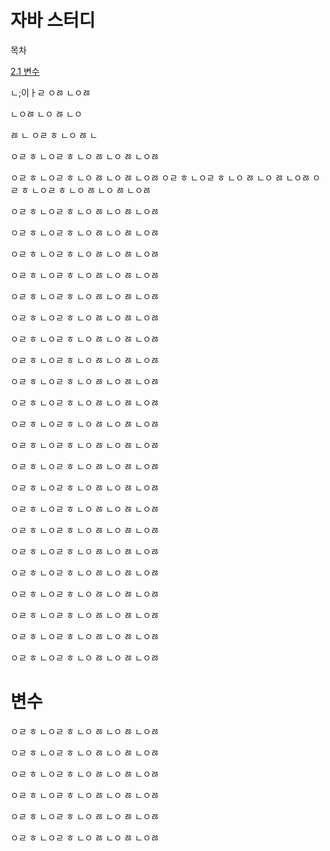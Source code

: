 # 자바 스터디

목차 

[2.1 변수](#변수) 

ㄴ;이ㅏㄹ
ㅇㅀ
ㄴㅇㅀ

ㄴㅇㅀ
ㄴㅇ
ㅀ
ㄴㅇ

ㅀ
ㄴ
ㅇㄹ
ㅎ
ㄴㅇ
ㅀ
ㄴ

ㅇㄹ
ㅎ
ㄴㅇㄹ
ㅎ
ㄴㅇ
ㅀ
ㄴㅇ
ㅀ
ㄴㅇㅀ

ㅇㄹ
ㅎ
ㄴㅇㄹ
ㅎ
ㄴㅇ
ㅀ
ㄴㅇ
ㅀ
ㄴㅇㅀ
ㅇㄹ
ㅎ
ㄴㅇㄹ
ㅎ
ㄴㅇ
ㅀ
ㄴㅇ
ㅀ
ㄴㅇㅀ
ㅇㄹ
ㅎ
ㄴㅇㄹ
ㅎ
ㄴㅇ
ㅀ
ㄴㅇ
ㅀ
ㄴㅇㅀ

ㅇㄹ
ㅎ
ㄴㅇㄹ
ㅎ
ㄴㅇ
ㅀ
ㄴㅇ
ㅀ
ㄴㅇㅀ

ㅇㄹ
ㅎ
ㄴㅇㄹ
ㅎ
ㄴㅇ
ㅀ
ㄴㅇ
ㅀ
ㄴㅇㅀ

ㅇㄹ
ㅎ
ㄴㅇㄹ
ㅎ
ㄴㅇ
ㅀ
ㄴㅇ
ㅀ
ㄴㅇㅀ

ㅇㄹ
ㅎ
ㄴㅇㄹ
ㅎ
ㄴㅇ
ㅀ
ㄴㅇ
ㅀ
ㄴㅇㅀ

ㅇㄹ
ㅎ
ㄴㅇㄹ
ㅎ
ㄴㅇ
ㅀ
ㄴㅇ
ㅀ
ㄴㅇㅀ

ㅇㄹ
ㅎ
ㄴㅇㄹ
ㅎ
ㄴㅇ
ㅀ
ㄴㅇ
ㅀ
ㄴㅇㅀ

ㅇㄹ
ㅎ
ㄴㅇㄹ
ㅎ
ㄴㅇ
ㅀ
ㄴㅇ
ㅀ
ㄴㅇㅀ

ㅇㄹ
ㅎ
ㄴㅇㄹ
ㅎ
ㄴㅇ
ㅀ
ㄴㅇ
ㅀ
ㄴㅇㅀ

ㅇㄹ
ㅎ
ㄴㅇㄹ
ㅎ
ㄴㅇ
ㅀ
ㄴㅇ
ㅀ
ㄴㅇㅀ

ㅇㄹ
ㅎ
ㄴㅇㄹ
ㅎ
ㄴㅇ
ㅀ
ㄴㅇ
ㅀ
ㄴㅇㅀ


ㅇㄹ
ㅎ
ㄴㅇㄹ
ㅎ
ㄴㅇ
ㅀ
ㄴㅇ
ㅀ
ㄴㅇㅀ


ㅇㄹ
ㅎ
ㄴㅇㄹ
ㅎ
ㄴㅇ
ㅀ
ㄴㅇ
ㅀ
ㄴㅇㅀ


ㅇㄹ
ㅎ
ㄴㅇㄹ
ㅎ
ㄴㅇ
ㅀ
ㄴㅇ
ㅀ
ㄴㅇㅀ


ㅇㄹ
ㅎ
ㄴㅇㄹ
ㅎ
ㄴㅇ
ㅀ
ㄴㅇ
ㅀ
ㄴㅇㅀ


ㅇㄹ
ㅎ
ㄴㅇㄹ
ㅎ
ㄴㅇ
ㅀ
ㄴㅇ
ㅀ
ㄴㅇㅀ


ㅇㄹ
ㅎ
ㄴㅇㄹ
ㅎ
ㄴㅇ
ㅀ
ㄴㅇ
ㅀ
ㄴㅇㅀ


ㅇㄹ
ㅎ
ㄴㅇㄹ
ㅎ
ㄴㅇ
ㅀ
ㄴㅇ
ㅀ
ㄴㅇㅀ


ㅇㄹ
ㅎ
ㄴㅇㄹ
ㅎ
ㄴㅇ
ㅀ
ㄴㅇ
ㅀ
ㄴㅇㅀ


ㅇㄹ
ㅎ
ㄴㅇㄹ
ㅎ
ㄴㅇ
ㅀ
ㄴㅇ
ㅀ
ㄴㅇㅀ


ㅇㄹ
ㅎ
ㄴㅇㄹ
ㅎ
ㄴㅇ
ㅀ
ㄴㅇ
ㅀ
ㄴㅇㅀ


ㅇㄹ
ㅎ
ㄴㅇㄹ
ㅎ
ㄴㅇ
ㅀ
ㄴㅇ
ㅀ
ㄴㅇㅀ

ㅇㄹ
ㅎ
ㄴㅇㄹ
ㅎ
ㄴㅇ
ㅀ
ㄴㅇ
ㅀ
ㄴㅇㅀ


# 변수

ㅇㄹ
ㅎ
ㄴㅇㄹ
ㅎ
ㄴㅇ
ㅀ
ㄴㅇ
ㅀ
ㄴㅇㅀ

ㅇㄹ
ㅎ
ㄴㅇㄹ
ㅎ
ㄴㅇ
ㅀ
ㄴㅇ
ㅀ
ㄴㅇㅀ

ㅇㄹ
ㅎ
ㄴㅇㄹ
ㅎ
ㄴㅇ
ㅀ
ㄴㅇ
ㅀ
ㄴㅇㅀ

ㅇㄹ
ㅎ
ㄴㅇㄹ
ㅎ
ㄴㅇ
ㅀ
ㄴㅇ
ㅀ
ㄴㅇㅀ

ㅇㄹ
ㅎ
ㄴㅇㄹ
ㅎ
ㄴㅇ
ㅀ
ㄴㅇ
ㅀ
ㄴㅇㅀ

ㅇㄹ
ㅎ
ㄴㅇㄹ
ㅎ
ㄴㅇ
ㅀ
ㄴㅇ
ㅀ
ㄴㅇㅀ